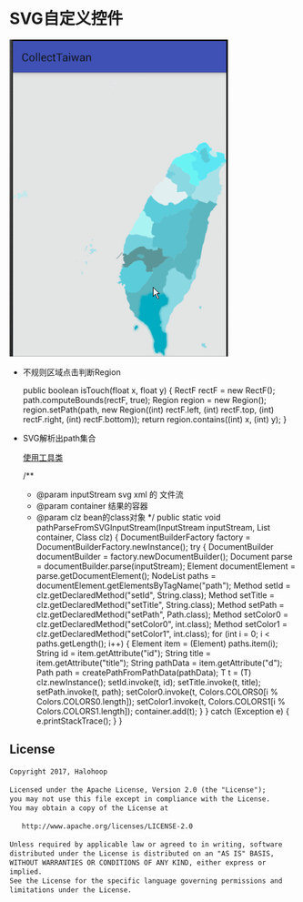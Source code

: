 # SVG自定义控件

![demo](./taiwan.gif)

* 不规则区域点击判断Region


    public boolean isTouch(float x, float y) {
        RectF rectF = new RectF();
        path.computeBounds(rectF, true);
        Region region = new Region();
        region.setPath(path, new Region((int) rectF.left, (int) rectF.top, (int) rectF.right, (int) rectF.bottom));
        return region.contains((int) x, (int) y);
    }

* SVG解析出path集合
    
    [使用工具类](https://github.com/halohoop/Halohoop_Code_Schools_New/blob/android_templete_solutions/Android/android_templete_solutions/Class.md#007path%E8%A7%A3%E6%9E%90%E5%B7%A5%E5%85%B7%E7%B1%BBpathparserjava)


    /**
     * @param inputStream svg xml 的 文件流
     * @param container   结果的容器
     * @param clz bean的class对象
     */
    public static <T> void pathParseFromSVGInputStream(InputStream inputStream,
                                                       List<T> container, Class<T> clz) {
        DocumentBuilderFactory factory = DocumentBuilderFactory.newInstance();
        try {
            DocumentBuilder documentBuilder = factory.newDocumentBuilder();
            Document parse = documentBuilder.parse(inputStream);
            Element documentElement = parse.getDocumentElement();
            NodeList paths = documentElement.getElementsByTagName("path");
            Method setId = clz.getDeclaredMethod("setId", String.class);
            Method setTitle = clz.getDeclaredMethod("setTitle", String.class);
            Method setPath = clz.getDeclaredMethod("setPath", Path.class);
            Method setColor0 = clz.getDeclaredMethod("setColor0", int.class);
            Method setColor1 = clz.getDeclaredMethod("setColor1", int.class);
            for (int i = 0; i < paths.getLength(); i++) {
                Element item = (Element) paths.item(i);
                String id = item.getAttribute("id");
                String title = item.getAttribute("title");
                String pathData = item.getAttribute("d");
                Path path = createPathFromPathData(pathData);
                T t = (T) clz.newInstance();
                setId.invoke(t, id);
                setTitle.invoke(t, title);
                setPath.invoke(t, path);
                setColor0.invoke(t, Colors.COLORS0[i % Colors.COLORS0.length]);
                setColor1.invoke(t, Colors.COLORS1[i % Colors.COLORS1.length]);
                container.add(t);
            }
        } catch (Exception e) {
            e.printStackTrace();
        }
    }



## License

    Copyright 2017, Halohoop

    Licensed under the Apache License, Version 2.0 (the "License");
    you may not use this file except in compliance with the License.
    You may obtain a copy of the License at

       http://www.apache.org/licenses/LICENSE-2.0

    Unless required by applicable law or agreed to in writing, software
    distributed under the License is distributed on an "AS IS" BASIS,
    WITHOUT WARRANTIES OR CONDITIONS OF ANY KIND, either express or implied.
    See the License for the specific language governing permissions and
    limitations under the License.